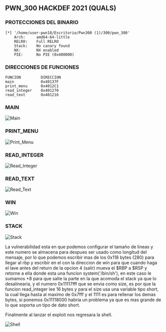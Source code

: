 ## PWN_300 HACKDEF 2021 (QUALS)

### PROTECCIONES DEL BINARIO
```
[*] '/home/user-pwn18/Escritorio/Pwn300 (1)/300/pwn_300'
    Arch:     amd64-64-little
    RELRO:    Full RELRO
    Stack:    No canary found
    NX:       NX enabled
    PIE:      No PIE (0x400000)
```
### DIRECCIONES DE FUNCIONES
```
FUNCION	        DIRECCION
main	        0x40137F
print_menu	    0x4012C1
read_integer    0x401270
read_text	    0x401216
```

### MAIN
![Main](https://github.com/ivanmedina/CTFs/tree/master/HACKDEF21-QUALS/sender/assets/main.png)

### PRINT_MENU
![Print_Menu](https://github.com/ivanmedina/CTFs/tree/master/HACKDEF21-QUALS/sender/assets/print_menu.png)

### READ_INTEGER
![Read_Integer](https://github.com/ivanmedina/CTFs/tree/master/HACKDEF21-QUALS/sender/assets/read_integer.png)

### READ_TEXT
![Read_Text](https://github.com/ivanmedina/CTFs/tree/master/HACKDEF21-QUALS/sender/assets/read_text.png)

### WIN
![Win](https://github.com/ivanmedina/CTFs/tree/master/HACKDEF21-QUALS/sender/assets/win.png)

### STACK
![Stack](https://github.com/ivanmedina/CTFs/tree/master/HACKDEF21-QUALS/sender/assets/stack.png)

La vulnerabilidad esta en que podemos configurar el tamaño de lineas y este numero se almacena para despues ser usado como longitud del mensaje, por lo que podemos escribir mas de los 0x118 bytes (280) para llegar al rbp y escribir en el con la direccion de win para que cuando haga el lave antes del return de la opcion 4 (salir) mueva el $RBP a $RSP y retorne a ella donde esta una funcion system('/bin/sh'), en este caso le sumamos +8 para que salte la parte en la que acomoda el stack ya que lo desalinearia, y el numero 0x11117fff que se envia como size, es por que la funcion read_integer lee 16 bytes y para el size usa una variable tipo short, la cual llega hasta al maximo de 0x7fff y el 1111 es para rellenar los demas bytes, si ponemos 0x11118000 habria un problema ya que es mas grande de lo que soporta un tipo de dato short.

Finalmente al lanzar el exploit nos regresara la shell.

![Shell](https://github.com/ivanmedina/CTFs/tree/master/HACKDEF21-QUALS/sender/assets/shell.png)